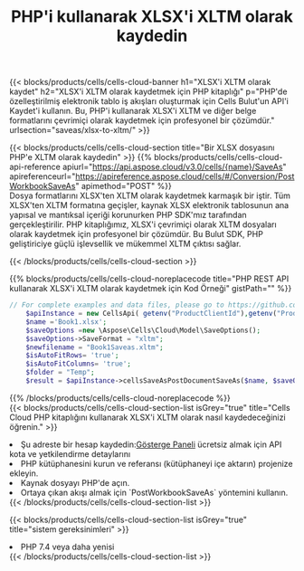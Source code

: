 ﻿---
title:  PHP'i kullanarak XLSX'i XLTM olarak kaydedin
description:  XLSX formatındaki dosyayı XLTM formatındaki dosya olarak kaydetmek için PHP için Aspose.Cells Cloud SDK'yı kullanma.
kwords: Excel, Save XLSX as XLTM, REST, PHP
howto: How to save XLSX as XLTM using Aspose.Cells Cloud PHP library.
---
{{< blocks/products/cells/cells-cloud-banner h1="XLSX\'i XLTM olarak kaydet" h2="XLSX\'i XLTM olarak kaydetmek için PHP kitaplığı" p="PHP\'de özelleştirilmiş elektronik tablo iş akışları oluşturmak için Cells Bulut\'un API\'i Kaydet\'i kullanın. Bu, PHP\'i kullanarak XLSX\'i XLTM ve diğer belge formatlarını çevrimiçi olarak kaydetmek için profesyonel bir çözümdür." urlsection="saveas/xlsx-to-xltm/" >}}

{{< blocks/products/cells/cells-cloud-section title="Bir XLSX dosyasını PHP\'e XLTM olarak kaydedin" >}}
{{% blocks/products/cells/cells-cloud-api-reference apiurl="https://api.aspose.cloud/v3.0/cells/{name}/SaveAs" apireferenceurl="https://apireference.aspose.cloud/cells/#/Conversion/PostWorkbookSaveAs" apimethod="POST" %}}
<br/>
Dosya formatlarını XLSX'ten XLTM olarak kaydetmek karmaşık bir iştir. Tüm XLSX'ten XLTM formatına geçişler, kaynak XLSX elektronik tablosunun ana yapısal ve mantıksal içeriği korunurken PHP SDK'mız tarafından gerçekleştirilir. PHP kitaplığımız, XLSX'i çevrimiçi olarak XLTM dosyaları olarak kaydetmek için profesyonel bir çözümdür. Bu Bulut SDK, PHP geliştiriciye güçlü işlevsellik ve mükemmel XLTM çıktısı sağlar.

{{< /blocks/products/cells/cells-cloud-section >}}

{{% blocks/products/cells/cells-cloud-noreplacecode title="PHP REST API kullanarak XLSX\'i XLTM olarak kaydetmek için Kod Örneği" gistPath="" %}}
  
```php
// For complete examples and data files, please go to https://github.com/aspose-cells-cloud/aspose-cells-cloud-php/
    $apiInstance = new CellsApi( getenv("ProductClientId"),getenv("ProductClientSecret") );
    $name ='Book1.xlsx';
    $saveOptions =new \Aspose\Cells\Cloud\Model\SaveOptions();
    $saveOptions->SaveFormat = "xltm";
    $newfilename = "Book1Saveas.xltm";
    $isAutoFitRows= 'true';
    $isAutoFitColumns= 'true';
    $folder = "Temp";
    $result = $apiInstance->cellsSaveAsPostDocumentSaveAs($name, $saveOptions, $newfilename,$isAutoFitRows, $isAutoFitColumns, $folder);
```
  
{{% /blocks/products/cells/cells-cloud-noreplacecode %}}
<br/>
{{< blocks/products/cells/cells-cloud-section-list isGrey="true" title="Cells Cloud PHP kitaplığını kullanarak XLSX\'i XLTM olarak nasıl kaydedeceğinizi öğrenin." >}}
<li> Şu adreste bir hesap kaydedin:<a href="https://dashboard.aspose.cloud/">Gösterge Paneli</a> ücretsiz almak için API kota ve yetkilendirme detaylarını</li>
<li>PHP kütüphanesini kurun ve referansı (kütüphaneyi içe aktarın) projenize ekleyin.</li>
<li>Kaynak dosyayı PHP'de açın.</li>
<li>Ortaya çıkan akışı almak için `PostWorkbookSaveAs` yöntemini kullanın.</li>
{{< /blocks/products/cells/cells-cloud-section-list >}}

{{< blocks/products/cells/cells-cloud-section-list isGrey="true" title="sistem gereksinimleri" >}}
<li>PHP 7.4 veya daha yenisi</li>
{{< /blocks/products/cells/cells-cloud-section-list >}}
